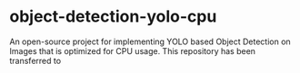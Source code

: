 # object-detection-yolo-cpu 
An open-source project for implementing YOLO based Object Detection on Images that is optimized for CPU usage. This repository has been transferred to
